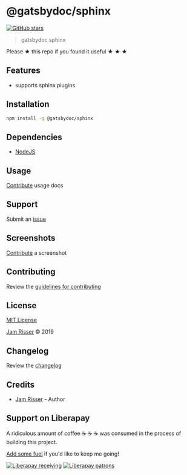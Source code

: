 # @gatsbydoc/sphinx

[![GitHub stars](https://img.shields.io/github/stars/codejamninja/gatsbydoc.svg?style=social&label=Stars)](https://github.com/codejamninja/gatsbydoc/packages/sphinx)

> gatsbydoc sphinx

Please ★ this repo if you found it useful ★ ★ ★

## Features

- supports sphinx plugins

## Installation

```sh
npm install -g @gatsbydoc/sphinx
```

## Dependencies

- [NodeJS](https://nodejs.org)

## Usage

[Contribute](https://github.com/codejamninja/gatsbydoc/blob/master/CONTRIBUTING.md) usage docs

## Support

Submit an [issue](https://github.com/codejamninja/gatsbydoc/issues/new)

## Screenshots

[Contribute](https://github.com/codejamninja/gatsbydoc/blob/master/CONTRIBUTING.md) a screenshot

## Contributing

Review the [guidelines for contributing](https://github.com/codejamninja/gatsbydoc/blob/master/CONTRIBUTING.md)

## License

[MIT License](https://github.com/codejamninja/gatsbydoc/blob/master/packages/sphinx/LICENSE)

[Jam Risser](https://codejam.ninja) © 2019

## Changelog

Review the [changelog](https://github.com/codejamninja/gatsbydoc/blob/master/CHANGELOG.md)

## Credits

- [Jam Risser](https://codejam.ninja) - Author

## Support on Liberapay

A ridiculous amount of coffee ☕ ☕ ☕ was consumed in the process of building this project.

[Add some fuel](https://liberapay.com/codejamninja/donate) if you'd like to keep me going!

[![Liberapay receiving](https://img.shields.io/liberapay/receives/codejamninja.svg?style=flat-square)](https://liberapay.com/codejamninja/donate)
[![Liberapay patrons](https://img.shields.io/liberapay/patrons/codejamninja.svg?style=flat-square)](https://liberapay.com/codejamninja/donate)

